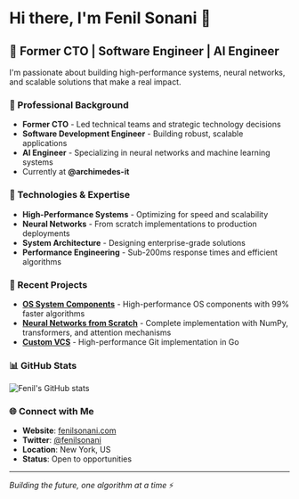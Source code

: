 # Hi there, I'm Fenil Sonani 👋

## 🚀 Former CTO | Software Engineer | AI Engineer

I'm passionate about building high-performance systems, neural networks, and scalable solutions that make a real impact.

### 💼 Professional Background
- **Former CTO** - Led technical teams and strategic technology decisions
- **Software Development Engineer** - Building robust, scalable applications
- **AI Engineer** - Specializing in neural networks and machine learning systems
- Currently at **@archimedes-it**

### 🔧 Technologies & Expertise
- **High-Performance Systems** - Optimizing for speed and scalability
- **Neural Networks** - From scratch implementations to production deployments
- **System Architecture** - Designing enterprise-grade solutions
- **Performance Engineering** - Sub-200ms response times and efficient algorithms

### 🌟 Recent Projects
- **[OS System Components](https://github.com/fenilsonani/os-system)** - High-performance OS components with 99% faster algorithms
- **[Neural Networks from Scratch](https://github.com/fenilsonani/neural-network-from-scratch)** - Complete implementation with NumPy, transformers, and attention mechanisms
- **[Custom VCS](https://github.com/fenilsonani/vcs)** - High-performance Git implementation in Go

### 📊 GitHub Stats
![Fenil's GitHub stats](https://github-readme-stats.vercel.app/api?username=fenilsonani&show_icons=true&theme=dark)

### 🌐 Connect with Me
- **Website**: [fenilsonani.com](https://fenilsonani.com/)
- **Twitter**: [@fenilsonani](https://twitter.com/fenilsonani)
- **Location**: New York, US
- **Status**: Open to opportunities

---
*Building the future, one algorithm at a time* ⚡